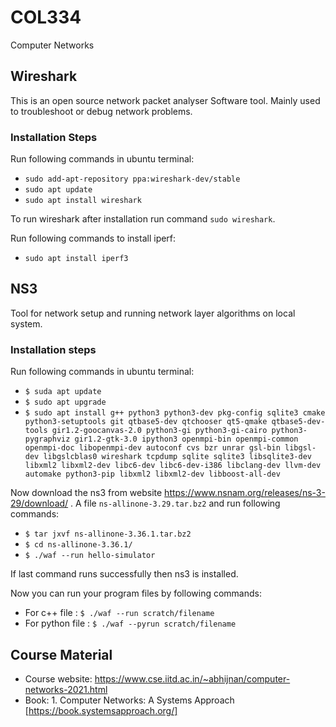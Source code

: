 # COL334
Computer Networks
## Wireshark 
This is an open source network packet analyser Software tool. Mainly used to troubleshoot or debug network problems.
### Installation Steps

Run following commands in ubuntu terminal:

*  `sudo add-apt-repository ppa:wireshark-dev/stable`
*  `sudo apt update`
*  `sudo apt install wireshark`

To run wireshark after installation run command `sudo wireshark`.

Run following commands to install iperf:
 
 * `sudo apt install iperf3`
 
## NS3
Tool for network setup and running network layer algorithms on local system.

### Installation steps

Run following commands in ubuntu terminal:

* `$ suda apt update`
* `$ sudo apt upgrade`
* `$ sudo apt install g++ python3 python3-dev pkg-config sqlite3 cmake python3-setuptools git qtbase5-dev qtchooser qt5-qmake qtbase5-dev-tools gir1.2-goocanvas-2.0 python3-gi python3-gi-cairo python3-pygraphviz gir1.2-gtk-3.0 ipython3 openmpi-bin openmpi-common openmpi-doc libopenmpi-dev autoconf cvs bzr unrar gsl-bin libgsl-dev libgslcblas0 wireshark tcpdump sqlite sqlite3 libsqlite3-dev  libxml2 libxml2-dev libc6-dev libc6-dev-i386 libclang-dev llvm-dev automake python3-pip libxml2 libxml2-dev libboost-all-dev`

Now download the ns3 from website https://www.nsnam.org/releases/ns-3-29/download/ . A file `ns-allinone-3.29.tar.bz2` and run following commands:
* `$ tar jxvf ns-allinone-3.36.1.tar.bz2 `
* `$ cd ns-allinone-3.36.1/ `
* `$ ./waf --run hello-simulator`

If last command runs successfully then ns3 is installed.

Now you can run your program files by following commands:

* For c++ file : `$ ./waf --run scratch/filename`
* For python file : `$ ./waf --pyrun scratch/filename`

### 


## Course Material
* Course website: https://www.cse.iitd.ac.in/~abhijnan/computer-networks-2021.html
* Book: 1. Computer Networks: A Systems Approach [https://book.systemsapproach.org/]


